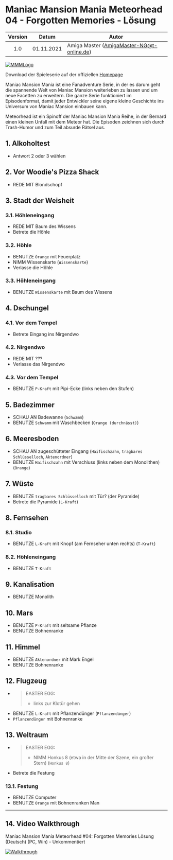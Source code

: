 # Maniac Mansion Mania Meteorhead 04 - Forgotten Memories - Lösung

| Version | Datum      | Autor                                     |
|:-------:|------------|-------------------------------------------|
|   1.0   | 01.11.2021 | Amiga Master (AmigaMaster-NG@t-online.de) |

[![MMMLogo](https://www.maniac-mansion-mania.com/banner/banner.png)](https://www.maniac-mansion-mania.com)

Download der Spieleserie auf der offiziellen [Homepage](https://www.maniac-mansion-mania.com)

Maniac Mansion Mania ist eine Fanadventure Serie, in der es darum geht die spannende Welt von Maniac Mansion weiterleben zu lassen und um neue Facetten zu erweitern. Die ganze Serie funktioniert im Episodenformat, damit jeder Entwickler seine eigene kleine Geschichte ins Universum von Maniac Mansion einbauen kann.

Meteorhead ist ein Spinoff der Maniac Mansion Mania Reihe, in der Bernard einen kleinen Unfall mit dem Meteor hat. Die Episoden zeichnen sich durch Trash-Humor und zum Teil absurde Rätsel aus.

## 1. Alkoholtest

- Antwort 2 oder 3 wählen

## 2. Vor Woodie's Pizza Shack

- REDE MIT Blondschopf

## 3. Stadt der Weisheit

### 3.1. Höhleneingang

- REDE MIT Baum des Wissens
- Betrete die Höhle

### 3.2. Höhle

- BENUTZE `Orange` mit Feuerplatz
- NIMM Wissenskarte (`Wissenskarte`)
- Verlasse die Höhle

### 3.3. Höhleneingang

- BENUTZE `Wissenskarte` mit Baum des Wissens

## 4. Dschungel

### 4.1. Vor dem Tempel

- Betrete Eingang ins Nirgendwo

### 4.2. Nirgendwo

- REDE MIT ???
- Verlasse das Nirgendwo

### 4.3. Vor dem Tempel

- BENUTZE `P-Kraft` mit Pipi-Ecke (links neben den Stufen)

## 5. Badezimmer

- SCHAU AN Badewanne (`Schwamm`)
- BENUTZE `Schwamm` mit Waschbecken (`Orange (durchnässt)`)

## 6. Meeresboden

- SCHAU AN zugeschütteter Eingang (`Haifischzahn`, `tragbares Schlüsselloch`, `Aktenordner`)
- BENUTZE `Haifischzahn` mit Verschluss (links neben dem Monolithen) (`Orange`)

## 7. Wüste

- BENUTZE `tragbares Schlüsselloch` mit Tür? (der Pyramide)
- Betrete die Pyramide (`L-Kraft`)

## 8. Fernsehen

### 8.1. Studio

- BENUTZE `L-Kraft` mit Knopf (am Fernseher unten rechts) (`T-Kraft`)

### 8.2. Höhleneingang

- BENUTZE `T-Kraft`

## 9. Kanalisation

- BENUTZE Monolith

## 10. Mars

- BENUTZE `P-Kraft` mit seltsame Pflanze
- BENUTZE Bohnenranke

## 11. Himmel

- BENUTZE `Aktenordner` mit Mark Engel
- BENUTZE Bohnenranke

## 12. Flugzeug

- >EASTER EGG:
  >- links zur Klotür gehen
- BENUTZE `L-Kraft` mit Pflanzendünger (`Pflanzendünger`)
- `Pflanzendünger` mit Bohnenranke

## 13. Weltraum

- >EASTER EGG:
  >- NIMM Honkus 8 (etwa in der Mitte der Szene, ein großer Stern) (`Honkus 8`)
- Betrete die Festung

### 13.1. Festung

- BENUTZE Computer
- BENUTZE `Orange` mit Bohnenranken Man

--------------------------------------------------------------------------------

## 14. Video Walkthrough

Maniac Mansion Mania Meteorhead #04: Forgotten Memories Lösung (Deutsch) (PC, Win) - Unkommentiert

[![Walkthrough](https://img.youtube.com/vi/xhwFh4l3z0Y/0.jpg)](https://www.youtube.com/watch?v=xhwFh4l3z0Y)
